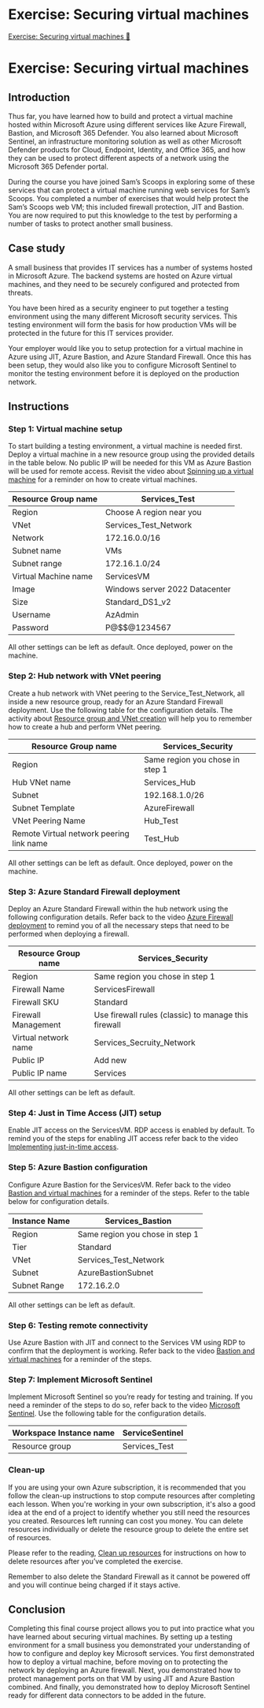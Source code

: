 # Exercise: Securing virtual machines

[Exercise: Securing virtual machines 🔗](https://www.coursera.org/learn/cybersecurity-solutions-and-microsoft-defender/supplement/snNYp/exercise-securing-virtual-machines)

# Exercise: Securing virtual machines

## Introduction

Thus far, you have learned how to build and protect a virtual machine hosted within Microsoft Azure using different services like Azure Firewall, Bastion, and Microsoft 365 Defender. You also learned about Microsoft Sentinel, an infrastructure monitoring solution as well as other Microsoft Defender products for Cloud, Endpoint, Identity, and Office 365, and how they can be used to protect different aspects of a network using the Microsoft 365 Defender portal.

During the course you have joined Sam’s Scoops in exploring some of these services that can protect a virtual machine running web services for Sam’s Scoops. You completed a number of exercises that would help protect the Sam’s Scoops web VM; this included firewall protection, JIT and Bastion. You are now required to put this knowledge to the test by performing a number of tasks to protect another small business.

## Case study

A small business that provides IT services has a number of systems hosted in Microsoft Azure. The backend systems are hosted on Azure virtual machines, and they need to be securely configured and protected from threats.

You have been hired as a security engineer to put together a testing environment using the many different Microsoft security services. This testing environment will form the basis for how production VMs will be protected in the future for this IT services provider.

Your employer would like you to setup protection for a virtual machine in Azure using JIT, Azure Bastion, and Azure Standard Firewall. Once this has been setup, they would also like you to configure Microsoft Sentinel to monitor the testing environment before it is deployed on the production network.

## Instructions

### Step 1: Virtual machine setup

To start building a testing environment, a virtual machine is needed first. Deploy a virtual machine in a new resource group using the provided details in the table below. No public IP will be needed for this VM as Azure Bastion will be used for remote access. Revisit the video about [Spinning up a virtual machine](link_to_spinning_up_vm_video) for a reminder on how to create virtual machines.

| Resource Group name  | Services_Test                  |
| -------------------- | ------------------------------ |
| Region               | Choose A region near you       |
| VNet                 | Services_Test_Network          |
| Network              | 172.16.0.0/16                  |
| Subnet name          | VMs                            |
| Subnet range         | 172.16.1.0/24                  |
| Virtual Machine name | ServicesVM                     |
| Image                | Windows server 2022 Datacenter |
| Size                 | Standard_DS1_v2                |
| Username             | AzAdmin                        |
| Password             | P@$$@1234567                   |

All other settings can be left as default. Once deployed, power on the machine.

### Step 2: Hub network with VNet peering

Create a hub network with VNet peering to the Service_Test_Network, all inside a new resource group, ready for an Azure Standard Firewall deployment. Use the following table for the configuration details. The activity about [Resource group and VNet creation](link_to_vnet_creation_activity) will help you to remember how to create a hub and perform VNet peering.

| Resource Group name                      | Services_Security               |
| ---------------------------------------- | ------------------------------- |
| Region                                   | Same region you chose in step 1 |
| Hub VNet name                            | Services_Hub                    |
| Subnet                                   | 192.168.1.0/26                  |
| Subnet Template                          | AzureFirewall                   |
| VNet Peering Name                        | Hub_Test                        |
| Remote Virtual network peering link name | Test_Hub                        |

All other settings can be left as default. Once deployed, power on the machine.

### Step 3: Azure Standard Firewall deployment

Deploy an Azure Standard Firewall within the hub network using the following configuration details. Refer back to the video [Azure Firewall deployment](link_to_firewall_deployment_video) to remind you of all the necessary steps that need to be performed when deploying a firewall.

| Resource Group name  | Services_Security                                    |
| -------------------- | ---------------------------------------------------- |
| Region               | Same region you chose in step 1                      |
| Firewall Name        | ServicesFirewall                                     |
| Firewall SKU         | Standard                                             |
| Firewall Management  | Use firewall rules (classic) to manage this firewall |
| Virtual network name | Services_Secruity_Network                            |
| Public IP            | Add new                                              |
| Public IP name       | Services                                             |

All other settings can be left as default.

### Step 4: Just in Time Access (JIT) setup

Enable JIT access on the ServicesVM. RDP access is enabled by default. To remind you of the steps for enabling JIT access refer back to the video [Implementing just-in-time access](link_to_jit_video).

### Step 5: Azure Bastion configuration

Configure Azure Bastion for the ServicesVM. Refer back to the video [Bastion and virtual machines](link_to_bastion_video) for a reminder of the steps. Refer to the table below for configuration details.

| Instance Name | Services_Bastion                |
| ------------- | ------------------------------- |
| Region        | Same region you chose in step 1 |
| Tier          | Standard                        |
| VNet          | Services_Test_Network           |
| Subnet        | AzureBastionSubnet              |
| Subnet Range  | 172.16.2.0                      |

All other settings can be left as default.

### Step 6: Testing remote connectivity

Use Azure Bastion with JIT and connect to the Services VM using RDP to confirm that the deployment is working. Refer back to the video [Bastion and virtual machines](link_to_bastion_video) for a reminder of the steps.

### Step 7: Implement Microsoft Sentinel

Implement Microsoft Sentinel so you’re ready for testing and training. If you need a reminder of the steps to do so, refer back to the video [Microsoft Sentinel](link_to_sentinel_video). Use the following table for the configuration details.

| Workspace Instance name | ServiceSentinel |
| ----------------------- | --------------- |
| Resource group          | Services_Test   |

### Clean-up

If you are using your own Azure subscription, it is recommended that you follow the clean-up instructions to stop compute resources after completing each lesson. When you're working in your own subscription, it's also a good idea at the end of a project to identify whether you still need the resources you created. Resources left running can cost you money. You can delete resources individually or delete the resource group to delete the entire set of resources.

Please refer to the reading, [Clean up resources](link_to_cleanup_reading) for instructions on how to delete resources after you’ve completed the exercise.

Remember to also delete the Standard Firewall as it cannot be powered off and you will continue being charged if it stays active.

## Conclusion

Completing this final course project allows you to put into practice what you have learned about securing virtual machines. By setting up a testing environment for a small business you demonstrated your understanding of how to configure and deploy key Microsoft services. You first demonstrated how to deploy a virtual machine, before moving on to protecting the network by deploying an Azure firewall. Next, you demonstrated how to protect management ports on that VM by using JIT and Azure Bastion combined. And finally, you demonstrated how to deploy Microsoft Sentinel ready for different data connectors to be added in the future.
